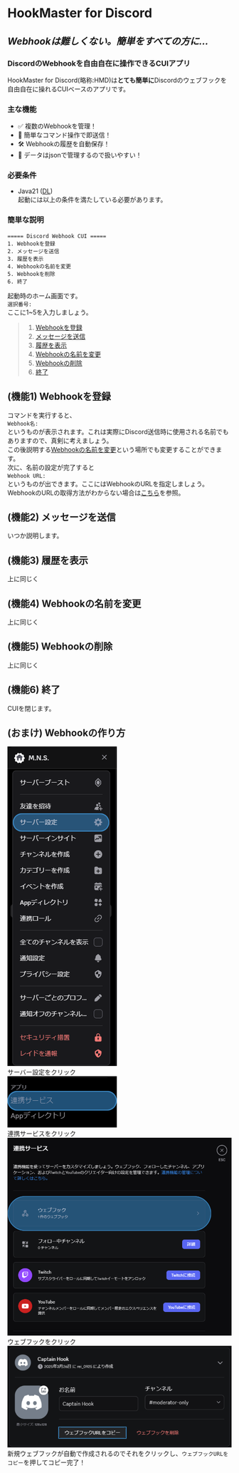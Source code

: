 # HookMaster for Discord
## _Webhookは難しくない。簡単をすべての方に..._
### DiscordのWebhookを自由自在に操作できるCUIアプリ
HookMaster for Discord(略称:HMD)は**とても簡単に**Discordのウェブフックを自由自在に操れるCUIベースのアプリです。  
### 主な機能
- ✅ 複数のWebhookを管理！
- 🚀 簡単なコマンド操作で即送信！
- 🛠️ Webhookの履歴を自動保存！
- 🔧 データはjsonで管理するので扱いやすい！  
### 必要条件  
- Java21 ([DL](https://www.oracle.com/jp/java/technologies/downloads/#jdk21))  
起動には以上の条件を満たしている必要があります。
### 簡単な説明
```shell
===== Discord Webhook CUI =====
1. Webhookを登録
2. メッセージを送信
3. 履歴を表示
4. Webhookの名前を変更
5. Webhookを削除
6. 終了
```
起動時のホーム画面です。  
`選択番号:`  
ここに1~5を入力しましょう。  
> 1. [Webhookを登録](#機能1----webhookを登録)
> 2. [メッセージを送信](#機能2----メッセージを送信)
> 3. [履歴を表示](#機能3----履歴を表示)
> 4. [Webhookの名前を変更](#機能4----webhookの名前を変更)
> 5. [Webhookの削除](#機能5----Webhookの削除)
> 6. [終了](#機能6----終了)

## (機能1)    Webhookを登録
コマンドを実行すると、  
`Webhook名:`  
というものが表示されます。これは実際にDiscord送信時に使用される名前でもありますので、真剣に考えましょう。  
この後説明する[Webhookの名前を変更](#機能4----webhookの名前を変更)という場所でも変更することができます。  
次に、名前の設定が完了すると  
`Webhook URL:`  
というものが出できます。ここにはWebhookのURLを指定しましょう。  
WebhookのURLの取得方法がわからない場合は[こちら](#おまけ----webhookの作り方)を参照。
## (機能2)    メッセージを送信
いつか説明します。
## (機能3)    履歴を表示
上に同じく
## (機能4)    Webhookの名前を変更
上に同じく
## (機能5)    Webhookの削除
上に同じく
## (機能6)    終了
CUIを閉じます。

## (おまけ)    Webhookの作り方
![HDM1](ss/HMD1.png "HDM1")  
サーバー設定をクリック  
![HDM2](ss/HMD2.png "HDM2")  
連携サービスをクリック  
![HDM3](ss/HMD3.png "HDM3")  
ウェブフックをクリック  
![HDM4](ss/HMD4.png "HDM4")  
新規ウェブフックが自動で作成されるのでそれをクリックし、`ウェブフックURLをコピー`を押してコピー完了！